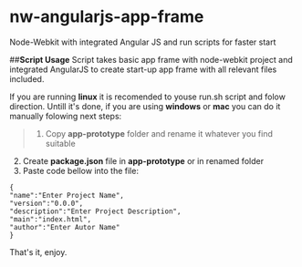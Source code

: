 nw-angularjs-app-frame
======================

Node-Webkit with integrated Angular JS and run scripts for faster start

##**Script Usage**
Script takes basic app frame with node-webkit project and integrated AngularJS to create start-up app frame with all relevant files included. 

If you are running **linux** it is recomended to youse run.sh script and folow direction.
Untill it's done, if you are using **windows** or **mac** you can do it manually folowing next steps:
> 1. Copy **app-prototype** folder and rename it whatever you find suitable
2. Create **package.json** file in **app-prototype** or in renamed folder  
3. Paste code bellow into the file:
```
{
"name":"Enter Project Name",
"version":"0.0.0",
"description":"Enter Project Description",
"main":"index.html",
"author":"Enter Autor Name"
}
```
That's it, enjoy.
